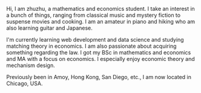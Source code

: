 Hi, I am zhuzhu, a mathematics and economics student. I take an interest in a bunch of things, ranging from classical music and mystery fiction to suspense movies and cooking. I am an amateur in piano and hiking who am also learning guitar and Japanese.

I'm currently learning web development and data science and studying matching theory in economics. I am also passionate about acquiring something regarding the law. I got my BSc in mathematics and economics and MA with a focus on economics. I especially enjoy economic theory and mechanism design. 

Previously been in Amoy, Hong Kong, San Diego, etc., I am now located in Chicago, USA.
